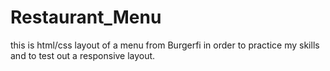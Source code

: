 # Restaurant_Menu
this is html/css layout of a menu from Burgerfi in order to practice my skills and to test out a responsive layout.
